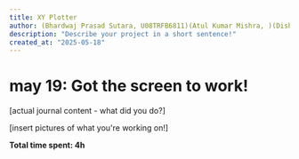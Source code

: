 ```yaml
---
title: XY Plotter
author: (Bhardwaj Prasad Sutara, U08TRFB6811)(Atul Kumar Mishra, )(Dishant Singh, )
description: "Describe your project in a short sentence!"
created_at: "2025-05-18"
---
```


# may 19: Got the screen to work!

[actual journal content - what did you do?]

[insert pictures of what you're working on!]

**Total time spent: 4h**
